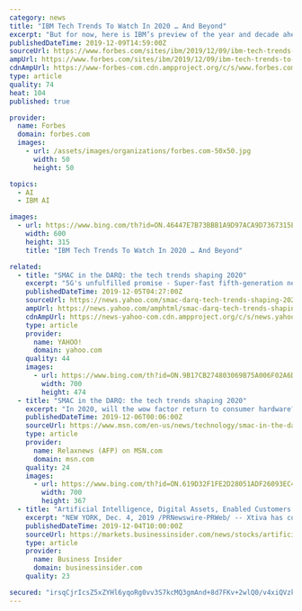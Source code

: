 ```yaml
---
category: news
title: "IBM Tech Trends To Watch In 2020 … And Beyond"
excerpt: "But for now, here is IBM’s preview of the year and decade ahead. Artificial intelligence technology probably won’t take your job. But it will change how you work. Recent research on the future of work, from the MIT-IBM Watson AI Lab, shows that AI will increasingly help us with tasks that can be automated, such as scheduling. But it will ..."
publishedDateTime: 2019-12-09T14:59:00Z
sourceUrl: https://www.forbes.com/sites/ibm/2019/12/09/ibm-tech-trends-to-watch-in-2020--and-beyond/
ampUrl: https://www.forbes.com/sites/ibm/2019/12/09/ibm-tech-trends-to-watch-in-2020--and-beyond/amp/
cdnAmpUrl: https://www-forbes-com.cdn.ampproject.org/c/s/www.forbes.com/sites/ibm/2019/12/09/ibm-tech-trends-to-watch-in-2020--and-beyond/amp/
type: article
quality: 74
heat: 104
published: true

provider:
  name: Forbes
  domain: forbes.com
  images:
    - url: /assets/images/organizations/forbes.com-50x50.jpg
      width: 50
      height: 50

topics:
  - AI
  - IBM AI

images:
  - url: https://www.bing.com/th?id=ON.46447E7B73BBB1A9D97ACA9D7367315E
    width: 600
    height: 315
    title: "IBM Tech Trends To Watch In 2020 … And Beyond"

related:
  - title: "SMAC in the DARQ: the tech trends shaping 2020"
    excerpt: "5G's unfulfilled promise - Super-fast fifth-generation network speeds are meant to revolutionize communications along with areas like urban transport -- driverless cars plying our streets safely ... distributed ledger technology (such as blockchain), artificial intelligence (AI), extended reality and quantum computing. Unbreakable blockchain ..."
    publishedDateTime: 2019-12-05T04:27:00Z
    sourceUrl: https://news.yahoo.com/smac-darq-tech-trends-shaping-2020-042708248.html
    ampUrl: https://news.yahoo.com/amphtml/smac-darq-tech-trends-shaping-2020-042708248.html
    cdnAmpUrl: https://news-yahoo-com.cdn.ampproject.org/c/s/news.yahoo.com/amphtml/smac-darq-tech-trends-shaping-2020-042708248.html
    type: article
    provider:
      name: YAHOO!
      domain: yahoo.com
    quality: 44
    images:
      - url: https://www.bing.com/th?id=ON.9B17CB274803069B75A006F02A6D2E6B
        width: 700
        height: 474
  - title: "SMAC in the DARQ: the tech trends shaping 2020"
    excerpt: "In 2020, will the wow factor return to consumer hardware? Will blockchain and 5G punch into the mainstream? Or will the world unify against Big Tech's privacy-busting, tax-avoiding practices? AFP looks at five themes shaping the world of technology after a year in which the public's mood towards the industry grew more distrustful."
    publishedDateTime: 2019-12-06T00:06:00Z
    sourceUrl: https://www.msn.com/en-us/news/technology/smac-in-the-darq-the-tech-trends-shaping-2020/ar-BBXSHNF
    type: article
    provider:
      name: Relaxnews (AFP) on MSN.com
      domain: msn.com
    quality: 24
    images:
      - url: https://www.bing.com/th?id=ON.619D32F1FE2D28051ADF26093EC40D3C
        width: 700
        height: 367
  - title: "Artificial Intelligence, Digital Assets, Enabled Customers and Advisor Platforms are WealthTech Trends to Watch in 2020"
    excerpt: "NEW YORK, Dec. 4, 2019 /PRNewswire-PRWeb/ -- Xtiva has compiled a collection of insights from 20 top WealthTech and finance industry influencers identifying trends that wealth management firms and advisors should pay attention to in 2020 and beyond. Key insights identified in the WealthTech Trends 2020 report include: AI and data-driven ..."
    publishedDateTime: 2019-12-04T10:00:00Z
    sourceUrl: https://markets.businessinsider.com/news/stocks/artificial-intelligence-digital-assets-enabled-customers-and-advisor-platforms-are-wealthtech-trends-to-watch-in-2020-1028736316
    type: article
    provider:
      name: Business Insider
      domain: businessinsider.com
    quality: 23

secured: "irsqCjrIcsZ5xZYHl6yqoRg0vv3S7kcMQ3gmAnd+8d7FKv+2wlQ0/v4xiQVzkVXpyT4YErhpS9Z+HQ6g4TaxWJtGXR2d2X6qbPchwqz5fsA60hi9b78647hHTBq9HTj0Lykx+W+QHCUNJtqkJc3RWLYMQkXYaSrP0Po604ImCQ2XZZP/zgmUNBG5WCyS0B5JYnfS69Glo85atCvHvJxcWO4jBEw3ZtEh4MPz4RA1Sa9YZ2ZtzgRA+dWDuzS8b7kJhKJ2qZBQl7S8KjQhYBy9bQ==;d7RswQgniWTXhA9H9QFiXg=="
---
```


